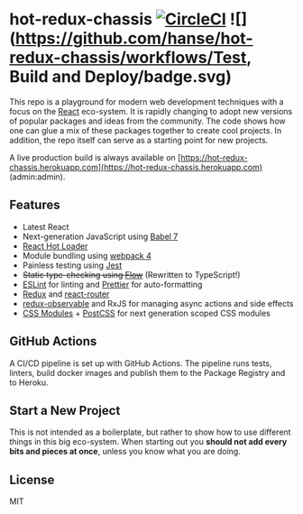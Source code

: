 # hot-redux-chassis [![CircleCI](https://circleci.com/gh/hanse/hot-redux-chassis/tree/master.svg?style=svg)](https://circleci.com/gh/hanse/hot-redux-chassis/tree/master) ![](https://github.com/hanse/hot-redux-chassis/workflows/Test, Build and Deploy/badge.svg)

This repo is a playground for modern web development techniques with a focus on the [React](https://facebook.github.io/react/) eco-system. It is rapidly changing to adopt new versions of popular packages and ideas from the community. The code shows how one can glue a mix of these packages together to create cool projects. In addition, the repo itself can serve as a starting point for new projects.

A live production build is always available on [https://hot-redux-chassis.herokuapp.com](https://hot-redux-chassis.herokuapp.com) (admin:admin).

## Features

- Latest React
- Next-generation JavaScript using [Babel 7](http://babeljs.io/)
- [React Hot Loader](https://github.com/gaearon/react-hot-loader)
- Module bundling using [webpack 4](https://github.com/webpack/webpack/)
- Painless testing using [Jest](https://facebook.github.io/jest/)
- ~~Static type-checking using [Flow](https://flowtype.org)~~ (Rewritten to TypeScript!)
- [ESLint](http://eslint.org/) for linting and [Prettier](https://prettier.org) for auto-formatting
- [Redux](https://github.com/rackt/redux) and [react-router](https://github.com/rackt/react-router)
- [redux-observable](https://github.com/redux-observable/redux-observable) and RxJS for managing async actions and side effects
- [CSS Modules](https://github.com/css-modules/css-modules) + [PostCSS](https://github.com/postcss/postcss) for next generation scoped CSS modules

## GitHub Actions

A CI/CD pipeline is set up with GitHub Actions. The pipeline runs tests, linters, build docker images and publish them to the Package Registry and to Heroku.

## Start a New Project

This is not intended as a boilerplate, but rather to show how to use different things in this big eco-system. When starting out you **should not add every bits and pieces at once**, unless you know what you are doing.

## License

MIT
